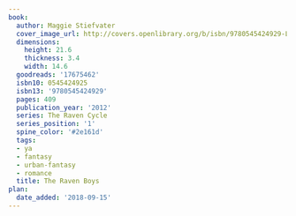 ```yaml
---
book:
  author: Maggie Stiefvater
  cover_image_url: http://covers.openlibrary.org/b/isbn/9780545424929-L.jpg
  dimensions:
    height: 21.6
    thickness: 3.4
    width: 14.6
  goodreads: '17675462'
  isbn10: 0545424925
  isbn13: '9780545424929'
  pages: 409
  publication_year: '2012'
  series: The Raven Cycle
  series_position: '1'
  spine_color: '#2e161d'
  tags:
  - ya
  - fantasy
  - urban-fantasy
  - romance
  title: The Raven Boys
plan:
  date_added: '2018-09-15'
---
```


